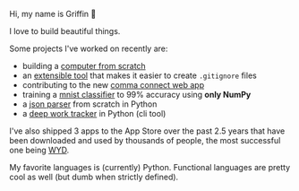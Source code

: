 Hi, my name is Griffin 👋

I love to build beautiful things.

Some projects I've worked on recently are:
- building a [computer from scratch](https://github.com/griffinbaker12/nand2tetris)
- an [extensible tool](https://github.com/griffinbaker12/git-ignore-updater) that makes it easier to create `.gitignore` files
- contributing to the new [comma connect web app](https://github.com/commaai/new-connect)
- training a [mnist classifier](https://github.com/griffinbaker12/Make-Your-Own-Neural-Network) to 99% accuracy using **only NumPy**
- a [json parser](https://github.com/griffinbaker12/JSONParser) from scratch in Python
- a [deep work tracker](https://github.com/griffinbaker12/deep-work-tracker) in Python (cli tool)

I've also shipped 3 apps to the App Store over the past 2.5 years that have been downloaded and used by thousands of people, the most successful one being [WYD](https://apps.apple.com/us/app/wyd-keep-in-touch/id6447770949).

My favorite languages is (currently) Python. Functional languages are pretty cool as well (but dumb when strictly defined).
